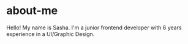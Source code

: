 # about-me
Hello!
My name is Sasha. I'm a junior frontend developer with 6 years experience in a UI/Graphic Design.  